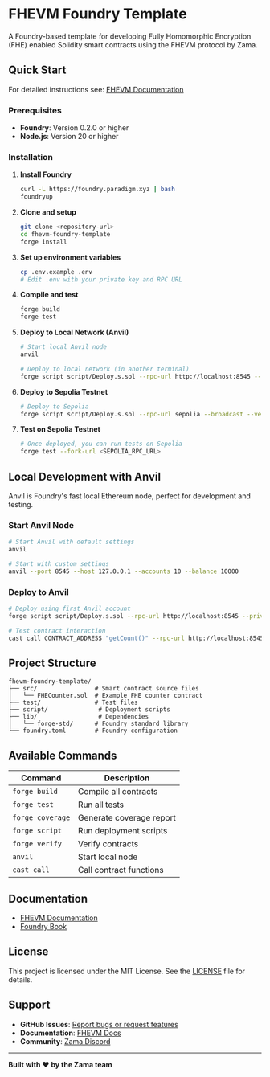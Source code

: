 # FHEVM Foundry Template

A Foundry-based template for developing Fully Homomorphic Encryption (FHE) enabled Solidity smart contracts using the
FHEVM protocol by Zama.

## Quick Start

For detailed instructions see:
[FHEVM Documentation](https://docs.zama.ai/fhevm)

### Prerequisites

- **Foundry**: Version 0.2.0 or higher
- **Node.js**: Version 20 or higher 

### Installation

1. **Install Foundry**

   ```bash
   curl -L https://foundry.paradigm.xyz | bash
   foundryup
   ```

2. **Clone and setup**

   ```bash
   git clone <repository-url>
   cd fhevm-foundry-template
   forge install
   ```

3. **Set up environment variables**

   ```bash
   cp .env.example .env
   # Edit .env with your private key and RPC URL
   ```

4. **Compile and test**

   ```bash
   forge build
   forge test
   ```

5. **Deploy to Local Network (Anvil)**

   ```bash
   # Start local Anvil node
   anvil
   
   # Deploy to local network (in another terminal)
   forge script script/Deploy.s.sol --rpc-url http://localhost:8545 --private-key 0xac0974bec39a17e36ba4a6b4d238ff944bacb478cbed5efcae784d7bf4f2ff80 --broadcast
   ```

6. **Deploy to Sepolia Testnet**

   ```bash
   # Deploy to Sepolia
   forge script script/Deploy.s.sol --rpc-url sepolia --broadcast --verify
   ```

7. **Test on Sepolia Testnet**

   ```bash
   # Once deployed, you can run tests on Sepolia
   forge test --fork-url <SEPOLIA_RPC_URL>
   ```




## Local Development with Anvil

Anvil is Foundry's fast local Ethereum node, perfect for development and testing.

### **Start Anvil Node**

```bash
# Start Anvil with default settings
anvil

# Start with custom settings
anvil --port 8545 --host 127.0.0.1 --accounts 10 --balance 10000
```


### **Deploy to Anvil**

```bash
# Deploy using first Anvil account
forge script script/Deploy.s.sol --rpc-url http://localhost:8545 --private-key {pvtkey} --broadcast

# Test contract interaction
cast call CONTRACT_ADDRESS "getCount()" --rpc-url http://localhost:8545
```

## Project Structure

```
fhevm-foundry-template/
├── src/                # Smart contract source files
│   └── FHECounter.sol  # Example FHE counter contract
├── test/               # Test files
├── script/              # Deployment scripts
├── lib/                 # Dependencies
│   └── forge-std/      # Foundry standard library
└── foundry.toml        # Foundry configuration
```

## Available Commands

| Command              | Description              |
| -------------------- | ------------------------ |
| `forge build`        | Compile all contracts    |
| `forge test`         | Run all tests            |
| `forge coverage`     | Generate coverage report |
| `forge script`       | Run deployment scripts   |
| `forge verify`       | Verify contracts         |
| `anvil`              | Start local node         |
| `cast call`          | Call contract functions   |

## Documentation

- [FHEVM Documentation](https://docs.zama.ai/fhevm)
- [Foundry Book](https://book.getfoundry.sh/)

## License

This project is licensed under the MIT License. See the [LICENSE](LICENSE) file for details.

## Support

- **GitHub Issues**: [Report bugs or request features](https://github.com/zama-ai/fhevm/issues)
- **Documentation**: [FHEVM Docs](https://docs.zama.ai)
- **Community**: [Zama Discord](https://discord.gg/zama)

---

**Built with ❤️ by the Zama team**